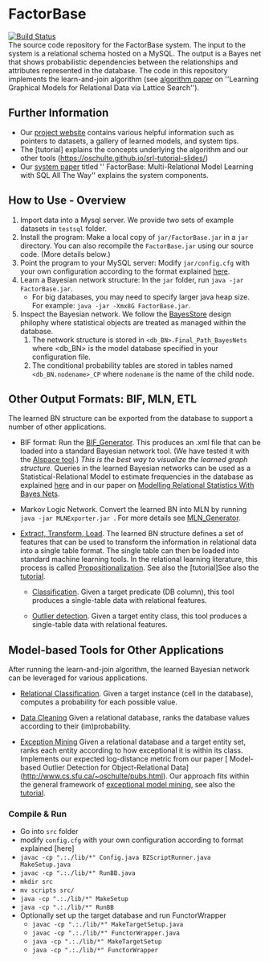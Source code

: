 # FactorBase
[![Build Status](https://travis-ci.org/sfu-cl-lab/FactorBase.svg?branch=master)](https://travis-ci.org/sfu-cl-lab/FactorBase)   
The source code repository for the FactorBase system. The input to the system is a relational schema hosted on a MySQL. The output is a Bayes net that shows probabilistic dependencies between the relationships and attributes represented in the database. 
The code in this repository implements the learn-and-join algorithm (see [algorithm paper](http://www.cs.sfu.ca/~oschulte/pubs.html) on  ''Learning Graphical Models for Relational Data via Lattice Search''). 

## Further Information

+ Our [project website](http://www.cs.sfu.ca/~oschulte/BayesBase/BayesBase.html) contains various helpful information such as pointers to datasets, a gallery of learned models, and system tips. 
+ The [tutorial] explains the concepts underlying the algorithm and our other tools (https://oschulte.github.io/srl-tutorial-slides/)
+  Our [system paper](http://www.cs.sfu.ca/~oschulte/pubs.html) titled '' FactorBase: Multi-Relational Model Learning with SQL All The Way'' explains the system components.

## How to Use - Overview

1. Import data into a Mysql server. We provide two sets of example datasets in `testsql` folder. 
2. Install the program: Make a local copy of `jar/FactorBase.jar` in a `jar` directory. You can also recompile the `FactorBase.jar` using our source code. (More details below.) 
3. Point the program to your MySQL server: Modify `jar/config.cfg` with your own configuration according to the format explained [here](http://www.cs.sfu.ca/~oschulte/BayesBase/options.html).  
4. Learn a Bayesian network structure:  In the `jar` folder, run `java -jar FactorBase.jar`. 
	+ For big databases, you may need to specify larger java heap size. For example: `java -jar -Xmx8G FactorBase.jar`.  
5. Inspect the Bayesian network. We follow the [BayesStore](http://dl.acm.org/citation.cfm?id=1453896) design philophy where statistical objects are treated as managed within the database. 
	1. The network structure is stored in `<db_BN>.Final_Path_BayesNets` where <db_BN> is the model database specified in your configuration file.
	2. The conditional probability tables are stored in tables named `<db_BN.nodename>_CP` where `nodename` is the name of the child node.

## Other Output Formats: BIF, MLN, ETL

The learned BN structure can be exported from the database to support a number of other applications.

+ BIF format: Run the [BIF_Generator](https://github.com/sfu-cl-lab/BIF_Generator). This produces an .xml file that can be loaded into a standard Bayesian network tool. (We have tested it with the [AIspace tool](http://aispace.org/bayes/).) *This is the best way to visualize the learned graph structure.* 
Queries in the learned Bayesian networks can be used as a Statistical-Relational Model to estimate frequencies in the database as explained [here](https://www.researchgate.net/publication/2919745_Selectivity_Estimation_using_Probabilistic_Models) and in our paper on [Modelling Relational Statistics With Bayes Nets](http://www.cs.sfu.ca/~oschulte/pubs.html). 

+ Markov Logic Network. Convert the learned BN into MLN by running `java -jar MLNExporter.jar `. For more details see [MLN_Generator](https://github.com/sfu-cl-lab/MLN_Generator).

+ [Extract, Transform, Load](https://en.wikipedia.org/wiki/Extract,_transform,_load). The learned BN structure defines a set of features that can be used to transform the information in relational data into a single table format. The single table can then be loaded into standard machine learning tools. In the relational learning literature, this process is called [Propositionalization](http://link.springer.com/referenceworkentry/10.1007%2F978-0-387-30164-8_680). See also the [tutorial]See also the [tutorial](https://oschulte.github.io/srl-tutorial-slides/ch5-rel-bayes-net-classifier.pptx).

	+ [Classification](https://github.com/sfu-cl-lab/etl-classification). Given a target predicate (DB column), this tool produces a single-table data with relational features. 
	
	+ [Outlier detection](https://github.com/sfu-cl-lab/etl-outlier-detection). Given a target entity class, this tool produces a single-table data with relational features. 


## Model-based Tools for Other Applications

After running the learn-and-join algorithm, the learned Bayesian network can be leveraged for various applications. 

+ [Relational Classification](https://github.com/sfu-cl-lab/relational-classification). Given a target instance (cell in the database), computes a probability for each possible value.

+ [Data Cleaning](https://github.com/sfu-cl-lab/data-cleaning) Given a relational database, ranks the database values according to their (im)probability.

+ [Exception Mining](https://github.com/sfu-cl-lab/exception-mining) Given a relational database and a target entity set, ranks each entity according to how exceptional it is within its class. Implements our expected log-distance metric from our paper [
Model-based Outlier Detection for Object-Relational Data] (http://www.cs.sfu.ca/~oschulte/pubs.html). Our approach fits within the general framework of [exceptional model mining](http://www.cs.uu.nl/groups/ADA/emm/), see also the [tutorial](https://oschulte.github.io/srl-tutorial-slides/ch6-anomaly.pptx). 

  
### Compile & Run  
+ Go into `src` folder 
+ modify `config.cfg`  with your own configuration according to format explained [here]
+ `javac -cp ".:./lib/*" Config.java BZScriptRunner.java MakeSetup.java`  
+ `javac -cp ".:./lib/*" RunBB.java`  
+ `mkdir src`  
+ `mv scripts src/`  
+ `java -cp ".:./lib/*" MakeSetup`  
+ `java -cp ".:./lib/*" RunBB`  
+ Optionally set up the target database and run FunctorWrapper  
  + `javac -cp ".:./lib/*" MakeTargetSetup.java`  
  + `javac -cp ".:./lib/*" FunctorWrapper.java`  
  + `java -cp ".:./lib/*" MakeTargetSetup`  
  + `java -cp ".:./lib/*" FunctorWrapper` 

